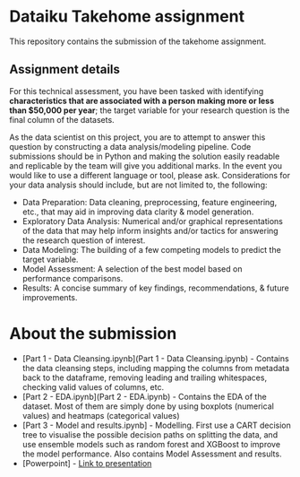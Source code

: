 # Dataiku Takehome assignment
This repository contains the submission of the takehome assignment. 

## Assignment details
For this technical assessment, you have been tasked with identifying **characteristics that are
associated with a person making more or less than $50,000 per year**; the target variable for
your research question is the final column of the datasets.

As the data scientist on this project, you are to attempt to answer this question by constructing a
data analysis/modeling pipeline. Code submissions should be in Python and making the solution
easily readable and replicable by the team will give you additional marks. In the event you would
like to use a different language or tool, please ask. Considerations for your data analysis should
include, but are not limited to, the following:
- Data Preparation: Data cleaning, preprocessing, feature engineering, etc., that may aid
in improving data clarity & model generation.
- Exploratory Data Analysis: Numerical and/or graphical representations of the data that
may help inform insights and/or tactics for answering the research question of interest.
- Data Modeling: The building of a few competing models to predict the target variable.
- Model Assessment: A selection of the best model based on performance comparisons.
- Results: A concise summary of key findings, recommendations, & future improvements.

# About the submission
- [Part 1 - Data Cleansing.ipynb](Part 1 - Data Cleansing.ipynb) - Contains the data cleansing steps, including mapping the columns from metadata back to the dataframe, removing leading and trailing whitespaces, checking valid values of columns, etc.
- [Part 2 - EDA.ipynb](Part 2 - EDA.ipynb) - Contains the EDA of the dataset. Most of them are simply done by using boxplots (numerical values) and heatmaps (categorical values)
- [Part 3 - Model and results.ipynb] - Modelling. First use a CART decision tree to visualise the possible decision paths on splitting the data, and use ensemble models such as random forest and XGBoost to improve the model performance. Also contains Model Assessment and results.
- [Powerpoint] - [Link to presentation](https://docs.google.com/presentation/d/1ibWSr5gwRy40lZLXFVlIHUQHna6l3mIPXYwzyvVijew/edit?usp=sharing)